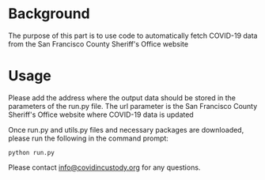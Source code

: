 # Background

The purpose of this part is to use code to automatically fetch COVID-19 data from the San Francisco County Sheriff's Office website


# Usage
Please add the address where the output data should be stored in the parameters of the run.py file. The url parameter is the San Francisco County Sheriff's Office website where COVID-19 data is updated

Once run.py and utils.py files and necessary packages are downloaded, please run the following in the command prompt:

``` python run.py ```

Please contact info@covidincustody.org for any questions.
